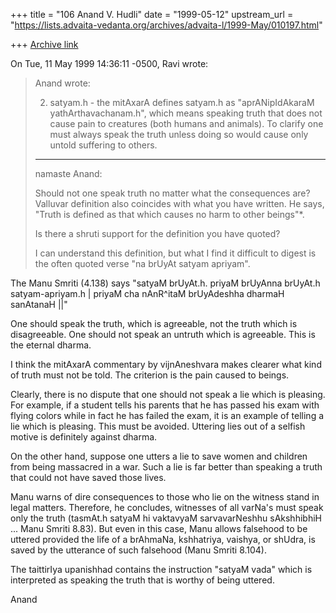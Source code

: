 +++
title = "106 Anand V. Hudli"
date = "1999-05-12"
upstream_url = "https://lists.advaita-vedanta.org/archives/advaita-l/1999-May/010197.html"

+++
[Archive link](https://lists.advaita-vedanta.org/archives/advaita-l/1999-May/010197.html)

On Tue, 11 May 1999 14:36:11 -0500, Ravi <msr at COMCO.COM> wrote:

>Anand wrote:
>
>2) satyam.h - the mitAxarA defines satyam.h as
>"aprANipIdAkaraM yathArthavachanam.h", which means speaking
>truth that does not cause pain to creatures (both humans and
>animals). To clarify one must always speak the truth unless
>doing so would cause only untold suffering to others.
>---
>
>namaste Anand:
>
>Should not one speak truth no matter what the consequences
>are? Valluvar definition also coincides with what you have
>written. He says, "Truth is defined as that which causes no
>harm to other beings"*.
>
>Is there a shruti support for the definition you have
>quoted?
>
>I can understand this definition, but what I find it
>difficult to digest is the often quoted verse "na brUyAt
>satyam apriyam".
>

 The Manu Smriti (4.138) says "satyaM brUyAt.h.
 priyaM brUyAnna brUyAt.h satyam-apriyam.h | priyaM cha
 nAnR^itaM brUyAdeshha dharmaH sanAtanaH ||"

 One should speak the truth, which is agreeable, not the
 truth which is disagreeable. One should not speak an untruth
 which is agreeable. This is the eternal dharma.

 I think the mitAxarA commentary by vijnAneshvara makes
 clearer what kind of truth must not be told. The criterion
 is the pain caused to beings.

 Clearly, there is no dispute that one should not speak a
 lie which is pleasing. For example, if a student tells his
 parents that he has passed his exam with flying colors while
 in fact he has failed the exam, it is an example of telling
 a lie which is pleasing. This must be avoided. Uttering
 lies out of a selfish motive is definitely against dharma.

 On the other hand, suppose one utters a lie to save women and
 children from being massacred in a war. Such a lie is far
 better than  speaking a truth that could not have saved those
 lives.

 Manu warns of dire consequences to those who lie on the witness
 stand in legal matters. Therefore, he concludes, witnesses of
 all varNa's must speak only the truth (tasmAt.h satyaM hi
 vaktavyaM sarvavarNeshhu sAkshhibhiH ... Manu Smriti 8.83). But
 even in this case, Manu allows falsehood to be uttered provided
 the life of a brAhmaNa, kshhatriya, vaishya, or shUdra, is saved
 by the utterance of such falsehood (Manu Smriti 8.104).

 The taittirIya upanishhad contains the instruction "satyaM vada"
 which is interpreted as speaking the truth that is worthy of
 being uttered.

 Anand

